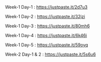 Week-1 Day-1 : https://justpaste.it/2d7u3

Week-1 Day-2 : https://justpaste.it/32jzi

Week-1 Day-3 : https://justpaste.it/80mh6

Week-1 Day-4 : https://justpaste.it/6k46i

Week-1 Day-5 : https://justpaste.it/59oyq

Week-2 Day-1 & 2 : https://justpaste.it/5s6u6
